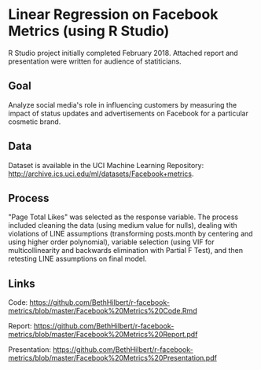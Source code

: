 # Linear Regression on Facebook Metrics (using R Studio)



R Studio project initially completed February 2018. Attached report and presentation were written for audience of statiticians. 

Goal
--------------------
Analyze social media's role in influencing customers by measuring the impact of status updates and advertisements on Facebook for a particular cosmetic brand. 

Data
--------------------
Dataset is available in the UCI Machine Learning Repository: http://archive.ics.uci.edu/ml/datasets/Facebook+metrics. 

Process
--------------------
"Page Total Likes" was selected as the response variable. The process included cleaning the data (using medium value for nulls), dealing with violations of LINE assumptions (transforming posts.month by centering and using higher order polynomial), variable selection (using VIF for multicollinearity and backwards elimination with Partial F Test), and then retesting LINE assumptions on final model. 


Links
--------------------
Code: https://github.com/BethHilbert/r-facebook-metrics/blob/master/Facebook%20Metrics%20Code.Rmd

Report: https://github.com/BethHilbert/r-facebook-metrics/blob/master/Facebook%20Metrics%20Report.pdf

Presentation: https://github.com/BethHilbert/r-facebook-metrics/blob/master/Facebook%20Metrics%20Presentation.pdf


